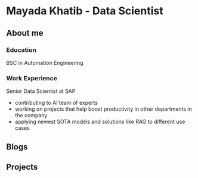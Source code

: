# Mayada Khatib - Data Scientist

## About me 

### Education
BSC in Automation Engineering 

### Work Experience
Senior Data Scientist at SAP
  - contributing to AI team of experts
  - working on projects that help boost productivity in other departments in the company
  - applying newest SOTA models and solutions like RAG to different use cases
    

## Blogs

## Projects
